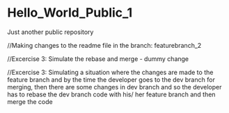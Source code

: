 # Hello_World_Public_1
Just another public repository

//Making changes to the readme file in the branch: featurebranch_2

//Excercise 3: Simulate the rebase and merge - dummy change

//Excercise 3: Simulating a situation where the changes are made to the feature branch and by the time the developer goes to the dev branch for merging, then there are some changes in dev branch and so the developer has to rebase the dev branch code with his/ her feature branch and then merge the code